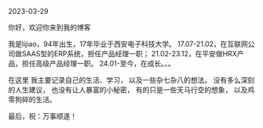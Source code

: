 2023-03-29


你好，欢迎你来到我的博客

我是lijiao，94年出生，17年毕业于西安电子科技大学。
17.07-21.02，在互联网公司做SAAS型的ERP系统，担任产品经理一职；
21.02-23.12，在平安做HRX产品，担任高级产品经理一职。
24.01-至今，在成长。。。

在这里
我主要记录自己的生活、学习，
以及一些杂七杂八的想法。
没有多么深刻的人生建议，
也没有让人暴富的小秘密，
有的只是一些天马行空的想象，
以及鸡零狗碎的生活。

最后，祝：万事顺遂！